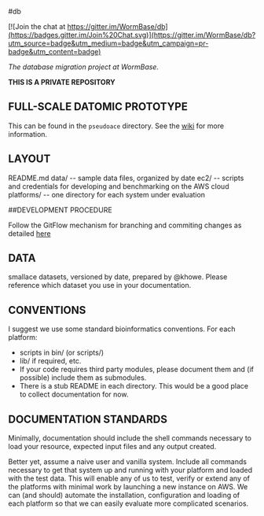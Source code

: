 #db

[![Join the chat at https://gitter.im/WormBase/db](https://badges.gitter.im/Join%20Chat.svg)](https://gitter.im/WormBase/db?utm_source=badge&utm_medium=badge&utm_campaign=pr-badge&utm_content=badge)

*The database migration project at WormBase.*

**THIS IS A PRIVATE REPOSITORY**

## FULL-SCALE DATOMIC PROTOTYPE

This can be found in the `pseudoace` directory.  See the [wiki](https://github.com/wormbase/db/wiki)
for more information.

## LAYOUT

   README.md
   data/       -- sample data files, organized by date
   ec2/        -- scripts and credentials for developing
                  and benchmarking on the AWS cloud
   platforms/  -- one directory for each system under evaluation

##DEVELOPMENT PROCEDURE

Follow the GitFlow mechanism for branching and commiting changes as detailed [here](https://datasift.github.io/gitflow/IntroducingGitFlow.html)
   
## DATA

smallace datasets, versioned by date, prepared by @khowe. Please
reference which dataset you use in your documentation.

## CONVENTIONS

I suggest we use some standard bioinformatics conventions. For each platform:

* scripts in bin/ (or scripts/)
* lib/ if required, etc.
* If your code requires third party modules, please document them and (if possible) include them as submodules.
* There is a stub README in each directory. This would be a good place to collect documentation for now.

## DOCUMENTATION STANDARDS

Minimally, documentation should include the shell commands necessary to load your resource, expected
input files and any output created.

Better yet, assume a naive user and vanilla system. Include all commands necessary to get that
system up and running with your platform and loaded with the test data.  This will enable any of us
to test, verify or extend any of the platforms with minimal work by launching a new instance on AWS. 
We can (and should) automate the installation, configuration and loading of each platform so that we
can easily evaluate more complicated scenarios.

